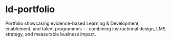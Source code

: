 # ld-portfolio
Portfolio showcasing evidence-based Learning &amp; Development, enablement, and talent programmes — combining instructional design, LMS strategy, and measurable business impact.
